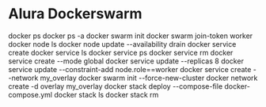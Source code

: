 # Alura Dockerswarm

docker ps
docker ps -a
docker swarm init
docker swarm join-token worker
docker node ls
docker node update --availability drain
docker service create
docker service ls
docker service ps
docker service rm
docker service create --mode global
docker service update --replicas 8
docker service update --constraint-add node.role==worker
docker service create --network my_overlay
docker swarm init --force-new-cluster
docker network create -d overlay my_overlay
docker stack deploy --compose-file docker-compose.yml
docker stack ls
docker stack rm